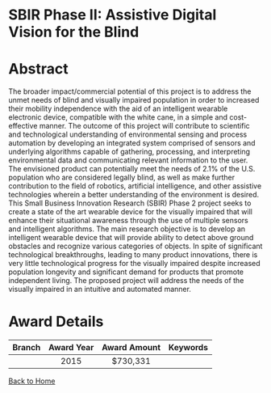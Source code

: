 
SBIR Phase II: Assistive Digital Vision for the Blind
=====================================================

# Abstract


The broader impact/commercial potential of this project is to address the unmet needs of blind and visually impaired population in order to increased their mobility independence with the aid of an intelligent wearable electronic device, compatible with the white cane, in a simple and cost-effective manner. The outcome of this project will contribute to scientific and technological understanding of environmental sensing and process automation by developing an integrated system comprised of sensors and underlying algorithms capable of gathering, processing, and interpreting environmental data and communicating relevant information to the user. The envisioned product can potentially meet the needs of 2.1% of the U.S. population who are considered legally blind, as well as make further contribution to the field of robotics, artificial intelligence, and other assistive technologies wherein a better understanding of the environment is desired. This Small Business Innovation Research (SBIR) Phase 2 project seeks to create a state of the art wearable device for the visually impaired that will enhance their situational awareness through the use of multiple sensors and intelligent algorithms. The main research objective is to develop an intelligent wearable device that will provide ability to detect above ground obstacles and recognize various categories of objects. In spite of significant technological breakthroughs, leading to many product innovations, there is very little technological progress for the visually impaired despite increased population longevity and significant demand for products that promote independent living. The proposed project will address the needs of the visually impaired in an intuitive and automated manner.  

# Award Details

|Branch|Award Year|Award Amount|Keywords|
| :---: | :---: | :---: | :---: |
||2015|$730,331||
  
  


[Back to Home](https://github.com/chrischow/dod_sbir_awards#198)